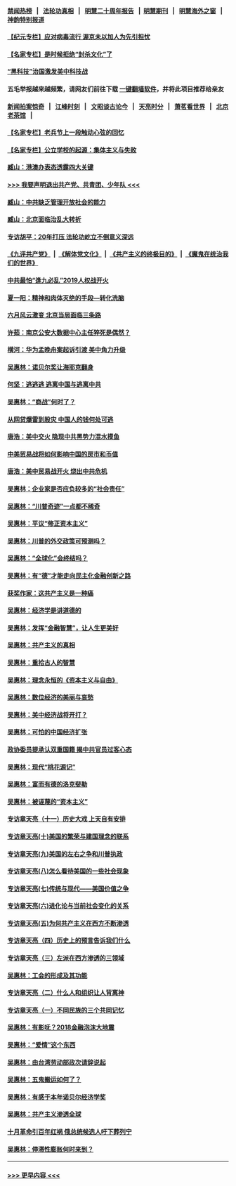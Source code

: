 #### [禁闻热榜](热点新闻.md?=0)  &nbsp;&nbsp;|&nbsp;&nbsp; [法轮功真相](https://github.com/gfw-breaker/truth/blob/master/README.md?=0) &nbsp;&nbsp;|&nbsp;&nbsp; [明慧二十周年报告](https://github.com/gfw-breaker/mh-reports/blob/master/README.md?=0) &nbsp;&nbsp;|&nbsp;&nbsp;[明慧期刊](https://github.com/gfw-breaker/mh-qikan) &nbsp;&nbsp;|&nbsp;&nbsp; [明慧海外之窗](https://github.com/gfw-breaker/mh-news/blob/master/README.md?=0) &nbsp;&nbsp;|&nbsp;&nbsp; [神韵特别报道](https://github.com/gfw-breaker/mh-news/blob/master/shenyun.md?=0)
#### [【纪元专栏】应对病毒流行 渥京未以加人为先引担忧](../pages/nsc423/n11875714.md?t=03111531) 
#### [【名家专栏】是时候拒绝“封杀文化”了](../pages/nsc423/n11814093.md?t=03111531) 
#### [“黑科技”治国激发美中科技战](../pages/nsc423/n11638056.md?t=03111531) 
#### 五毛举报越来越频繁，请网友们前往下载 [一键翻墙软件](https://github.com/gfw-breaker/ssr-accounts)，并将此项目推荐给亲友
#### [新闻拍案惊奇](https://github.com/gfw-breaker/banned-news/blob/master/pages/link4.md) &nbsp;&nbsp;|&nbsp;&nbsp; [江峰时刻](https://github.com/gfw-breaker/banned-news/blob/master/pages/link4.md) &nbsp;&nbsp;|&nbsp;&nbsp; [文昭谈古论今](https://github.com/gfw-breaker/banned-news/blob/master/pages/link4.md) &nbsp;&nbsp;|&nbsp;&nbsp; [天亮时分](https://github.com/gfw-breaker/banned-news/blob/master/pages/link4.md) &nbsp;&nbsp;|&nbsp;&nbsp; [萧茗看世界](https://github.com/gfw-breaker/banned-news/blob/master/pages/link4.md) &nbsp;&nbsp;|&nbsp;&nbsp; [北京老茶馆](https://github.com/gfw-breaker/banned-news/blob/master/pages/link4.md) &nbsp;&nbsp;|&nbsp;&nbsp; 
#### [【名家专栏】老兵节上一段触动心弦的回忆](../pages/nsc423/n11646016.md?t=03111531) 
#### [【名家专栏】公立学校的起源：集体主义与失败](../pages/nsc423/n11601833.md?t=03111531) 
#### [臧山：港澳办表态透露四大关键](../pages/nsc423/n11421628.md?t=03111531) 
#### [>>> 我要声明退出共产党、共青团、少年队 <<<](https://github.com/begood0513/goodnews/blob/master/quit/letter.md) 
#### [臧山：中共缺乏管理开放社会的能力](../pages/nsc423/n11407457.md?t=03111531) 
#### [臧山：北京面临治乱大转折](../pages/nsc423/n11406895.md?t=03111531) 
#### [专访胡平：20年打压 法轮功屹立不倒意义深远](../pages/nsc423/n11398800.md?t=03111531) 
#### [《九评共产党》](https://github.com/begood0513/9ping.md/blob/master/README.md) &nbsp;|&nbsp; [《解体党文化》](../../../../jtdwh.md/blob/master/README.md)  &nbsp;|&nbsp; [《共产主义的终极目的》](../../../../gczydzjmd.md/blob/master/README.md) &nbsp;|&nbsp; [《魔鬼在统治我们的世界》](../../../../mgztzwmdsj.md/blob/master/README.md) 
#### [中共最怕“逢九必乱”2019人权战开火](../pages/nsc423/n11385248.md?t=03111531) 
#### [夏一阳：精神和肉体灭绝的手段—转化洗脑](../pages/nsc423/n11368250.md?t=03111531) 
#### [六月风云激变 北京当局面临三条路](../pages/nsc423/n11313668.md?t=03111531) 
#### [许茹：南京公安大数据中心主任猝死是偶然？](../pages/nsc423/n11064744.md?t=03111531) 
#### [横河：华为孟晚舟案起诉引渡 美中角力升级](../pages/nsc423/n11027230.md?t=03111531) 
#### [吴惠林：诺贝尔奖让海耶克翻身](../pages/nsc423/n10890049.md?t=03111531) 
#### [何坚：逃逃逃 逃离中国与逃离中共](../pages/nsc423/n10592891.md?t=03111531) 
#### [吴惠林：“商战”何时了？](../pages/nsc423/n10573558.md?t=03111531) 
#### [从网贷爆雷到股灾 中国人的钱何处可逃](../pages/nsc423/n10572800.md?t=03111531) 
#### [唐浩：美中交火 隐现中共黑势力混水摸鱼](../pages/nsc423/n10544040.md?t=03111531) 
#### [中美贸易战将如何影响中国的房市和币值](../pages/nsc423/n10543697.md?t=03111531) 
#### [唐浩：美中贸易战开火 烧出中共危机](../pages/nsc423/n10540126.md?t=03111531) 
#### [吴惠林：企业家是否应负较多的“社会责任”](../pages/nsc423/n10535022.md?t=03111531) 
#### [吴惠林：“川普奇迹”一点都不稀奇](../pages/nsc423/n10512808.md?t=03111531) 
#### [吴惠林：平议“修正资本主义”](../pages/nsc423/n10495724.md?t=03111531) 
#### [吴惠林：川普的外交政策可预测吗？](../pages/nsc423/n10462387.md?t=03111531) 
#### [吴惠林：“全球化”会终结吗？](../pages/nsc423/n10452838.md?t=03111531) 
#### [吴惠林：有“德”才能走向民主化金融创新之路](../pages/nsc423/n10432292.md?t=03111531) 
#### [获奖作家：这共产主义是一种癌](../pages/nsc423/n10431541.md?t=03111531) 
#### [吴惠林：经济学是讲道德的](../pages/nsc423/n10398014.md?t=03111531) 
#### [吴惠林：发挥“金融智慧”，让人生更美好](../pages/nsc423/n10375019.md?t=03111531) 
#### [吴惠林：共产主义的真相](../pages/nsc423/n10351394.md?t=03111531) 
#### [吴惠林：重拾古人的智慧](../pages/nsc423/n10337691.md?t=03111531) 
#### [吴惠林：理念永恒的《资本主义与自由》](../pages/nsc423/n10316274.md?t=03111531) 
#### [吴惠林：数位经济的美丽与哀愁](../pages/nsc423/n10292946.md?t=03111531) 
#### [吴惠林：美中经济战将开打？](../pages/nsc423/n10258825.md?t=03111531) 
#### [吴惠林：可怕的中国经济扩张](../pages/nsc423/n10219147.md?t=03111531) 
#### [政协委员提承认双重国籍 揭中共官员过客心态](../pages/nsc423/n10208809.md?t=03111531) 
#### [吴惠林：现代“桃花源记”](../pages/nsc423/n10185234.md?t=03111531) 
#### [吴惠林：富而有德的洛克斐勒](../pages/nsc423/n10142264.md?t=03111531) 
#### [吴惠林：被诬蔑的“资本主义”](../pages/nsc423/n10124816.md?t=03111531) 
#### [专访章天亮（十一）历史大戏 上天自有安排](../pages/nsc423/n10094905.md?t=03111531) 
#### [专访章天亮(十)美国的繁荣与建国理念的联系](../pages/nsc423/n10094899.md?t=03111531) 
#### [专访章天亮(九)美国的左右之争和川普执政](../pages/nsc423/n10094889.md?t=03111531) 
#### [专访章天亮(八)怎么看待美国的一些社会现象](../pages/nsc423/n10094857.md?t=03111531) 
#### [专访章天亮(七)传统与现代——美国价值之争](../pages/nsc423/n10093140.md?t=03111531) 
#### [专访章天亮(六)进化论与当前社会变化的关系](../pages/nsc423/n10092036.md?t=03111531) 
#### [专访章天亮(五)为何共产主义在西方不断渗透](../pages/nsc423/n10083620.md?t=03111531) 
#### [专访章天亮（四）历史上的预言告诉我们什么](../pages/nsc423/n10083606.md?t=03111531) 
#### [专访章天亮（三）左派在西方渗透的三领域](../pages/nsc423/n10081115.md?t=03111531) 
#### [吴惠林：工会的形成及其功能](../pages/nsc423/n10080633.md?t=03111531) 
#### [专访章天亮（二）什么人和组织让人背离神](../pages/nsc423/n10076637.md?t=03111531) 
#### [专访章天亮（一）不同民族的三个共同记忆](../pages/nsc423/n10074188.md?t=03111531) 
#### [吴惠林：有影呒？2018金融泡沫大地震](../pages/nsc423/n10040534.md?t=03111531) 
#### [吴惠林：“爱情”这个东西](../pages/nsc423/n10019423.md?t=03111531) 
#### [吴惠林：由台湾劳动部政次请辞说起](../pages/nsc423/n9979679.md?t=03111531) 
#### [吴惠林：五鬼搬运如何了？](../pages/nsc423/n9925338.md?t=03111531) 
#### [吴惠林：有感于本年诺贝尔经济学奖](../pages/nsc423/n9871883.md?t=03111531) 
#### [吴惠林：共产主义渗透全球](../pages/nsc423/n9812748.md?t=03111531) 
#### [十月革命引百年红祸 俄总统候选人吁下葬列宁](../pages/nsc423/n9810182.md?t=03111531) 
#### [吴惠林：停滞性膨胀何时来到？](../pages/nsc423/n9764136.md?t=03111531) 

----
#### [ >>> 更早内容 <<< ](../indexes/nsc423-earlier.md)
